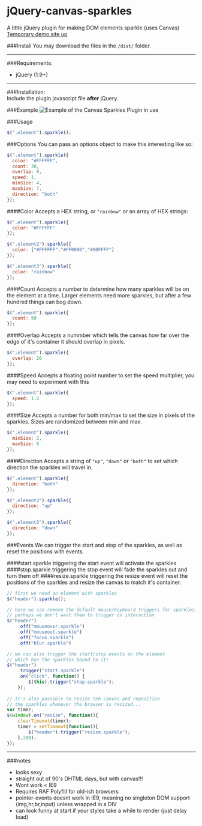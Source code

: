 jQuery-canvas-sparkles
======================

A little jQuery plugin for making DOM elements sparkle (uses Canvas)  
[Temporary demo site up](http://simeydotme.github.io/jQuery-canvas-sparkles/)

###Install
You may download the files in the `/dist/` folder.

------------------------------------  
  
###Requirements:
  - jQuery (1.9+)
  
------------------------------------  
  
###Installation:   
Include the plugin javascript file __after__ jQuery.

###Example
![Example of the Canvas Sparkles Plugin in use](http://files.simey.me/sparkles.gif "Canvas Soarkles")

###Usage
```js
$(".element").sparkle();
```

###Options
You can pass an options object to make this interesting like so:
```js
$(".element").sparkle({
  color: "#FFFFFF",
  count: 30,
  overlap: 0,
  speed: 1,
  minSize: 4,
  maxSize: 7,
  direction: "both"
});
```

####Color
Accepts a HEX string, or `"rainbow"` or an array of HEX strings:
```js
$(".element").sparkle({
  color: "#FFFFFF"
});

$(".element2").sparkle({
  color: ["#FFFFFF","#FF0000","#00FFFF"]
});

$(".element3").sparkle({
  color: "rainbow"
});
```

####Count
Accepts a number to determine how many sparkles will be on the element at a time. Larger elements need more sparkles, but after a few hundred things can bog down.
```js
$(".element").sparkle({
  count: 50
});
```

####Overlap
Accepts a nummber which tells the canvas how far over the edge of it's container it should overlap in pixels.
```js
$(".element").sparkle({
  overlap: 20
});
```

####Speed
Accepts a floating point number to set the speed multiplier, you may need to experiment with this
```js
$(".element").sparkle({
  speed: 1.2
});
```

####Size
Accepts a number for both min/max to set the size in pixels of the sparkles. Sizes are randomized between min and max.
```js
$(".element").sparkle({
  minSize: 2,
  maxSize: 6
});
```

####Direction
Accepts a string of `"up"`, `"down"` or `"both"` to set which direction the sparkles will travel in.
```js
$(".element").sparkle({
  direction: "both"
});

$(".element2").sparkle({
  direction: "up"
});

$(".element3").sparkle({
  direction: "down"
});
```


###Events
We can trigger the start and stop of the sparkles, as well as reset the positions with events.

####start.sparkle
triggering the start event will activate the sparkles
####stop.sparkle
triggering the stop event will fade the sparkles out and turn them off
####resize.sparkle
triggering the resize event will reset the positions of the sparkles and resize the canvas to match it's container.

```js
// first we need an element with sparkles
$("header").sparkle();

// here we can remove the default mouse/keyboard triggers for sparkles,
// perhaps we don't want them to trigger on interaction
$("header")
    .off("mouseover.sparkle")
    .off("mouseout.sparkle")
    .off("focus.sparkle")
    .off("blur.sparkle")

// we can also trigger the start/stop events on the element
// which has the sparkles bound to it!
$("header")
    .trigger("start.sparkle")
    .on("click", function() {
        $(this).trigger("stop.sparkle");
    });
    
// it's also possible to resize teh canvas and reposition 
// the sparkles whenever the browser is resized...
var timer;
$(window).on("resize", function(){
    clearTimeout(timer);
    timer = setTimeout(function(){
        $("header").trigger("resize.sparkle");
    },200);
});
```



-----

###notes
- looks sexy
- straight out of 90's DHTML days, but with canvas!!!
- Wont work < IE9
- Requires RAF Polyfill for old-ish browsers
- pointer-events doesnt work in IE9, meaning no singleton DOM support (img,hr,br,input) unless wrapped in a DIV
- can look funny at start if your styles take a while to render (just delay load)

